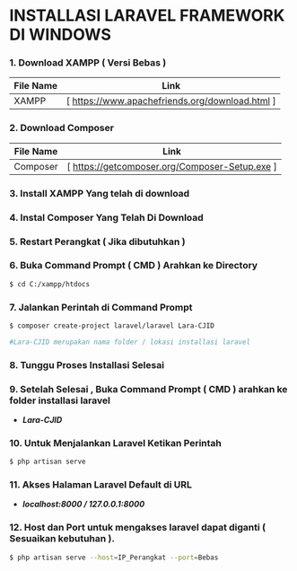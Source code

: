
# INSTALLASI LARAVEL FRAMEWORK DI WINDOWS

### 1. Download XAMPP ( Versi Bebas )

| File Name | Link |
| ------ | ------ |
| XAMPP | [ https://www.apachefriends.org/download.html ] |
   
### 2. Download Composer

| File Name | Link |
| ------ | ------ |
| Composer | [ https://getcomposer.org/Composer-Setup.exe ] |
   
### 3. Install XAMPP Yang telah di download

### 4. Instal Composer Yang Telah Di Download

### 5. Restart Perangkat ( Jika dibutuhkan )

### 6. Buka Command Prompt ( CMD ) Arahkan ke Directory 
```sh
$ cd C:/xampp/htdocs
```

### 7. Jalankan Perintah di Command Prompt
```sh
$ composer create-project laravel/laravel Lara-CJID

#Lara-CJID merupakan nama folder / lokasi installasi laravel
```
   
### 8. Tunggu Proses Installasi Selesai

### 9. Setelah Selesai , Buka Command Prompt ( CMD ) arahkan ke folder installasi laravel
   - ***Lara-CJID***
   
### 10. Untuk Menjalankan Laravel Ketikan Perintah 
```sh
$ php artisan serve
```

### 11. Akses Halaman Laravel Default di URL 
   - ***localhost:8000 / 127.0.0.1:8000***
   
### 12. Host dan Port untuk mengakses laravel dapat diganti ( Sesuaikan kebutuhan ).
```sh
$ php artisan serve --host=IP_Perangkat --port=Bebas
```
